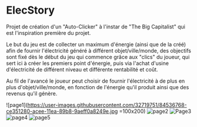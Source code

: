 # ElecStory
Projet de création d'un "Auto-Clicker" à l'instar de "The Big Capitalist" qui est l'inspiration première du projet.

Le but du jeu est de collecter un maximum d'énergie (ainsi que de la créé) afin de fournir l'électricité généré à différent objet/ville/monde, des objectifs sont fixé dès le début du jeu qui commence grâce aux "clics" du joueur, qui sert ici à créer les premiers point d'énergie, puis via l'achat d'usine d'électricité de différent niveau et différente rentabilité et coût.  

Au fil de l'avancé le joueur peut choisir de fournir l'électricité à de plus en plus d'objet/ville/monde, en fonction de l'énergie qu'il produit ainsi que des revenus qu'il génère.

![page1](https://user-images.githubusercontent.com/32719751/84536768-ce351280-acee-11ea-89b8-9aeff0a8249e.jpg =100x200)
![page2](https://user-images.githubusercontent.com/32719751/84536770-cecda900-acee-11ea-9b0c-92b1cacd20e7.jpg)
![Page3](https://user-images.githubusercontent.com/32719751/84536773-cf663f80-acee-11ea-844b-af2eb4100d6d.jpg)
![page4](https://user-images.githubusercontent.com/32719751/84536774-cf663f80-acee-11ea-87a9-d24144df7439.jpg)
![page5](https://user-images.githubusercontent.com/32719751/84536775-cffed600-acee-11ea-95e5-86bff3e4ae44.jpg)
